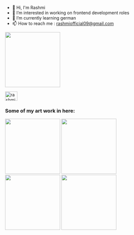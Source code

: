 - 👋 Hi, I'm Rashmi
- 👀 I’m interested in working on frontend development roles
- 🌱 I’m currently learning german
- 📫 How to reach me : rashmiofficial09@gmail.com

<img height="180em" src="https://github-readme-stats.vercel.app/api/top-langs/?username=rashmib09&amp;layout=compact&amp;langs_count=8" style="max-width: 100%;">

<a href="https://linkedin.com/in/rashmi-bramhankar/" rel="nofollow"><img align="center" src="https://raw.githubusercontent.com/rahuldkjain/github-profile-readme-generator/master/src/images/icons/Social/linked-in-alt.svg" alt="rashmi-bramhankar/" height="30" width="40" style="max-width: 100%;"></a>
</p>


<h3>Some of my art work in here:</h3>
<p dir="auto">
<img src="https://scontent-frt3-1.cdninstagram.com/v/t51.2885-15/126195364_125587329111950_7788223917104856913_n.jpg?stp=dst-jpg_e35&_nc_ht=scontent-frt3-1.cdninstagram.com&_nc_cat=102&_nc_ohc=ey5TEXXO4gcAX9tRSKJ&tn=tvjNvW6vWDqb9ise&edm=ALQROFkBAAAA&ccb=7-5&ig_cache_key=MjQ0NDUwMzA2MzM0NjQwNTY1MA%3D%3D.2-ccb7-5&oh=00_AT--odUgzpauB9myWd9IwD5iASI3TCIxmJyr9iqs7FsaJw&oe=6357DAB1&_nc_sid=30a2ef" height="180em" />
<img src="https://scontent-frt3-2.cdninstagram.com/v/t51.2885-15/123180566_207596880875049_2766501283856112604_n.jpg?stp=dst-jpg_e35&amp;_nc_ht=scontent-frt3-2.cdninstagram.com&amp;_nc_cat=109&amp;_nc_ohc=gF0FNXRJSpIAX_kqeh0&amp;edm=ALQROFkBAAAA&amp;ccb=7-5&amp;ig_cache_key=MjQzMDAxOTM3OTIzNTAwNDMyMw%3D%3D.2-ccb7-5&amp;oh=00_AT8Dr0DD1vrqYudHVGtjwiMpa9WJZCpbckJeKfRBoqW4hg&amp;oe=63578E65&amp;_nc_sid=30a2ef" height="180em" />
<img src="https://scontent-frx5-1.cdninstagram.com/v/t51.2885-15/193219770_287861536346897_7138506037375452813_n.jpg?stp=dst-jpg_e35&_nc_ht=scontent-frx5-1.cdninstagram.com&_nc_cat=105&_nc_ohc=Zi-E3MLPo2QAX8szXUN&edm=ALQROFkBAAAA&ccb=7-5&ig_cache_key=MjU4NDk4OTc4NTU5MDI4MzgxNg%3D%3D.2-ccb7-5&oh=00_AT9SCJgG0775sVElHiciYABG3-m0EIYR3_uNeL6njkGpmg&oe=6357CE49&_nc_sid=30a2ef" height="180em"/>
<img src="https://scontent-frt3-1.cdninstagram.com/v/t51.2885-15/125135518_2849386018497020_268349325765298867_n.jpg?stp=dst-jpg_e35&_nc_ht=scontent-frt3-1.cdninstagram.com&_nc_cat=108&_nc_ohc=UXDeokL_K_oAX8DhXJI&tn=tvjNvW6vWDqb9ise&edm=ALQROFkBAAAA&ccb=7-5&ig_cache_key=MjQ0Mjc1NTUzNTc5MzkwMzM5NQ%3D%3D.2-ccb7-5&oh=00_AT9bz9YrkJ8tEAs6dTGBuF5fH9ttDjliv-31o4FbLWgeNQ&oe=63577039&_nc_sid=30a2ef" height="180em"/>
</p>



<!---
rashmib09/rashmib09 is a ✨ special ✨ repository because its `README.md` (this file) appears on your GitHub profile.
You can click the Preview link to take a look at your changes.
--->
